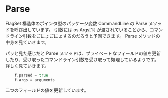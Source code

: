 # Parse

FlagSet 構造体のポインタ型のパッケージ変数 CommandLine の Parse メソッドを呼び出しています。
引数には os.Args[1:] が渡されていることから、コマンドライン引数をごにょごにょするのだろうと予測できます。
Parse メソッドの中身を見ていきます。

パッと見た感じだと Parse メソッドは、プライベートなフィールドの値を更新したり、受け取ったコマンドライン引数を受け取って処理しているようです。
詳しく見ていきます。

```go
	f.parsed = true
	f.args = arguments
```

二つのフィールドの値を更新しています。
